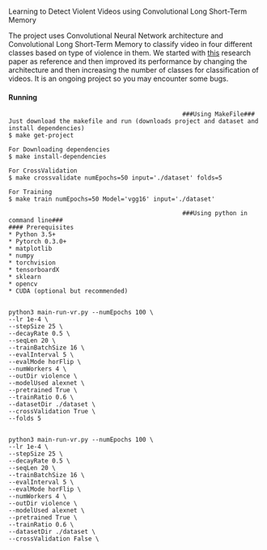 #
Learning to Detect Violent Videos using Convolutional Long Short-Term Memory


The project uses Convolutional Neural Network architecture and Convolutional Long Short-Term Memory to classify video in four different classes based on type of violence in them. We started with [this](https://arxiv.org/abs/1709.06531) research paper as reference and then improved its performance by changing the architecture and then increasing the number of classes for classification of videos. It is an ongoing project so you may encounter some bugs.


#### Running
```
												###Using MakeFile###
Just download the makefile and run (downloads project and dataset and install dependencies)
$ make get-project

For Downloading dependencies 
$ make install-dependencies

For CrossValidation
$ make crossvalidate numEpochs=50 input='./dataset' folds=5

For Training
$ make train numEpochs=50 Model='vgg16' input='./dataset'
```
```
												###Using python in command line###
#### Prerequisites
* Python 3.5+
* Pytorch 0.3.0+
* matplotlib
* numpy
* torchvision
* tensorboardX
* sklearn
* opencv
* CUDA (optional but recommended)


python3 main-run-vr.py --numEpochs 100 \
--lr 1e-4 \
--stepSize 25 \
--decayRate 0.5 \
--seqLen 20 \
--trainBatchSize 16 \
--evalInterval 5 \
--evalMode horFlip \
--numWorkers 4 \
--outDir violence \
--modelUsed alexnet \
--pretrained True \
--trainRatio 0.6 \
--datasetDir ./dataset \
--crossValidation True \
--folds 5


python3 main-run-vr.py --numEpochs 100 \
--lr 1e-4 \
--stepSize 25 \
--decayRate 0.5 \
--seqLen 20 \
--trainBatchSize 16 \
--evalInterval 5 \
--evalMode horFlip \
--numWorkers 4 \
--outDir violence \
--modelUsed alexnet \
--pretrained True \
--trainRatio 0.6 \
--datasetDir ./dataset \
--crossValidation False \
```

